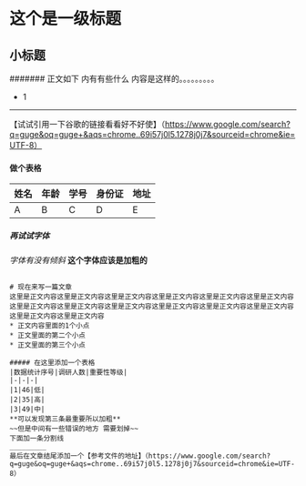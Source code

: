 # 这个是一级标题 
## 小标题
####### 正文如下 内有有些什么
内容是这样的。。。。。。。。。
* 1 
_______________
【试试引用一下谷歌的链接看看好不好使】（https://www.google.com/search?q=guge&oq=guge+&aqs=chrome..69i57j0l5.1278j0j7&sourceid=chrome&ie=UTF-8）

#### 做个表格
|姓名|年龄|学号|身份证|地址|
| - | - | - | - | - |
|A|B|C|D|E|


##### 再试试字体
_字体有没有倾斜_  __这个字体应该是加粗的__

~~~~划掉这些字~~~~

# 现在来写一篇文章
这里是正文内容这里是正文内容这里是正文内容这里是正文内容这里是正文内容这里是正文内容这里是正文内容这里是正文内容这里是正文内容这里是正文内容这里是正文内容这里是正文内容这里是正文内容这里是正文内容
* 正文内容里面的1个小点
* 正文里面的第二个小点
* 正文里面的第三个小点

##### 在这里添加一个表格
|数据统计序号|调研人数|重要性等级|
|-|-|-|
|1|46|低|
|2|35|高|
|3|49|中|
**可以发现第三条最重要所以加粗**
~~但是中间有一些错误的地方 需要划掉~~
下面加一条分割线
_________
最后在文章结尾添加一个【参考文件的地址】（https://www.google.com/search?q=guge&oq=guge+&aqs=chrome..69i57j0l5.1278j0j7&sourceid=chrome&ie=UTF-8）



